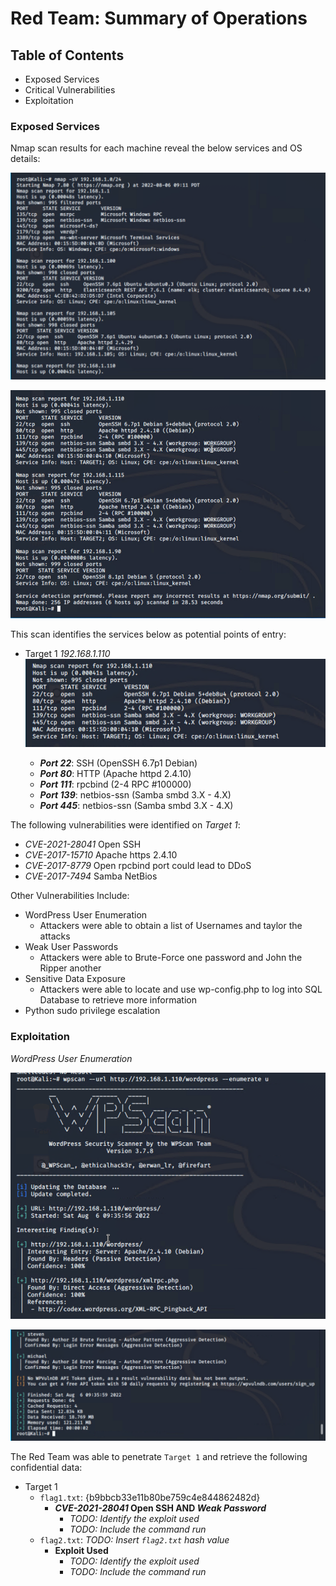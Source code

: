# Red Team: Summary of Operations

## Table of Contents
- Exposed Services
- Critical Vulnerabilities
- Exploitation

### Exposed Services

Nmap scan results for each machine reveal the below services and OS details:

![nmao_1](https://github.com/crashandmayhem/Final-Project/blob/main/Images/nmap%20-sV.png)

![nmap_2](https://github.com/crashandmayhem/Final-Project/blob/main/Images/nmap%20-sV_2.png)

This scan identifies the services below as potential points of entry:
- Target 1 _192.168.1.110_
![target1](https://github.com/crashandmayhem/Final-Project/blob/main/Images/target1%20points%20of%20entry.png)

  - **_Port 22_**: SSH (OpenSSH 6.7p1 Debian)
  - **_Port 80_**: HTTP (Apache httpd 2.4.10)
  - **_Port 111_**: rpcbind (2-4 RPC #100000)
  - **_Port 139_**: netbios-ssn (Samba smbd 3.X - 4.X)
  - **_Port 445_**: netbios-ssn (Samba smbd 3.X - 4.X)

The following vulnerabilities were identified on _Target 1_:
  - _CVE-2021-28041_ Open SSH
  - _CVE-2017-15710_ Apache https 2.4.10
  - _CVE-2017-8779_ Open rpcbind port could lead to DDoS
  - _CVE-2017-7494_ Samba NetBios

Other Vulnerabilities Include:

  - WordPress User Enumeration
    - Attackers were able to obtain a list of Usernames and taylor the attacks
  - Weak User Passwords
    - Attackers were able to Brute-Force one password and John the Ripper another  
  - Sensitive Data Exposure
    - Attackers were able to locate and use wp-config.php to log into SQL Database to retrieve more information
  - Python sudo privilege escalation

### Exploitation

_WordPress User Enumeration_

![wpscan](https://github.com/crashandmayhem/Final-Project/blob/main/Images/wpscan_1.png)

![wpscan2](https://github.com/crashandmayhem/Final-Project/blob/main/Images/wpscan_3.png)

The Red Team was able to penetrate `Target 1` and retrieve the following confidential data:
- Target 1
  - `flag1.txt`: {b9bbcb33e11b80be759c4e844862482d}
    - **_CVE-2021-28041_ Open SSH AND _Weak Password_**
      - _TODO: Identify the exploit used_
      - _TODO: Include the command run_
  - `flag2.txt`: _TODO: Insert `flag2.txt` hash value_
    - **Exploit Used**
      - _TODO: Identify the exploit used_
      - _TODO: Include the command run_
